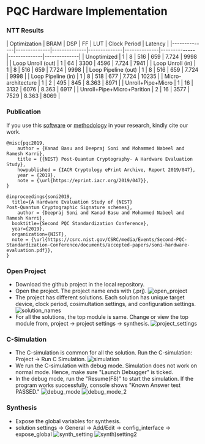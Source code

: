 # PQC Hardware Implementation

### NTT Results

| Optimization | BRAM | DSP | FF | LUT | Clock Period | Latency |
|--------------|--------------|--------------|--------------|--------------|--------------|--------------|--------------|
| Unoptimized | 1 | 8 | 516 | 659 | 7.724 | 9998 |
| Loop Unroll (out) | 1 | 64 | 3300 | 4596 | 7.724 | 7941 |
| Loop Unroll (in) | 1 | 8 | 516 | 659 | 7.724 | 9998 |
| Loop Pipeline (out) | 1 | 8 | 516 | 659 | 7.724 | 9998 |
| Loop Pipeline (in) | 1 | 8 | 518 | 677 | 7.724 | 10235 |
| Micro-architecture | 1 | 2 | 495 | 845 | 8.363 | 8971 |
| Unroll+Pipe+Micro | 1 | 16 | 3132 | 6076 | 8.363 | 6917 |
| Unroll+Pipe+Micro+Parition | 2 | 16 | 3577 | 7529 | 8.363 | 8069 |


### Publication

If you use this [software](https://csrc.nist.gov/CSRC/media/Events/Second-PQC-Standardization-Conference/documents/accepted-papers/soni-hardware-evaluation.pdf) or [methodology](https://eprint.iacr.org/2019/047.pdf) in your research, kindly cite our work.
```
@misc{pqc2019,
    author = {Kanad Basu and Deepraj Soni and Mohammed Nabeel and Ramesh Karri},
    title = {{NIST} Post-Quantum Cryptography- A Hardware Evaluation Study},
    howpublished = {IACR Cryptology ePrint Archive, Report 2019/047},
    year = {2019},
    note = {\url{https://eprint.iacr.org/2019/047}},
}

@inproceedings{soni2019,
  title={A Hardware Evaluation Study of {NIST}
Post-Quantum Cryptographic Signature schemes},
    author = {Deepraj Soni and Kanad Basu and Mohammed Nabeel and Ramesh Karri},
  booktitle={Second PQC Standardization Conference},
  year={2019},
  organization={NIST},
  note = {\url{https://csrc.nist.gov/CSRC/media/Events/Second-PQC-Standardization-Conference/documents/accepted-papers/soni-hardware-evaluation.pdf}},
}

```

### Open Project
* Download the github project in the local repository.
* Open the project. The project name ends with (.prj). 
 ![open_project](./Hw_Implementation_Docs/open_project.png)
* The project has different solutions. Each solution has unique target device, clock period, cosimultation settings, and configuration settings.
 ![solution_names](./Hw_Implementation_Docs/solution_names.png)
* For all the solutions, the top module is same. Change or view the top module from, project -> project settings -> synthesis.
 ![project_settings](./Hw_Implementation_Docs/project_settings.png)


### C-Simulation 
* The C-simulation is common for all the solution. Run the C-simulation: Project -> Run C Simulation.
 ![simulation](./Hw_Implementation_Docs/simulation.png)
* We run the C-simulation with debug mode. Simulation does not work on normal mode. Hence, make sure "Launch Debugger" is ticked.
* In the debug mode, run the "Resume(F8)" to start the simulation. If the program works successfully, console shows "Known Answer test PASSED."
 ![debug_mode](./Hw_Implementation_Docs/debug_mode.png)
 ![debug_mode_2](./Hw_Implementation_Docs/debug_mode_2.png)

### Synthesis
* Expose the global variables for synthesis.
* solution settings -> General -> Add/Edit -> config_interface -> expose_global
 ![synth_setting](./Hw_Implementation_Docs/solution_settings.png)
 ![synth)setting2](./Hw_Implementation_Docs/expose_global.png)
